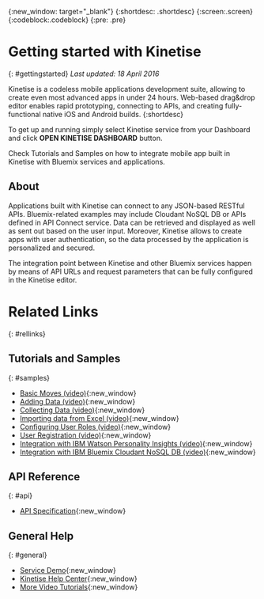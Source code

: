 {:new_window: target="_blank"}
{:shortdesc: .shortdesc}
{:screen:.screen}
{:codeblock:.codeblock}
{:pre: .pre}


# Getting started with Kinetise
{: #gettingstarted}
*Last updated: 18 April 2016*

Kinetise is a codeless mobile applications development suite, allowing to create even most advanced apps in under 24 hours. Web-based drag&drop editor enables rapid prototyping, connecting to APIs, and creating fully-functional native iOS and Android builds.
{:shortdesc}

To get up and running simply select Kinetise service from your Dashboard and click **OPEN KINETISE DASHBOARD** button.

Check Tutorials and Samples on how to integrate mobile app built in Kinetise with Bluemix services and applications.

## About
Applications built with Kinetise can connect to any JSON-based RESTful APIs. Bluemix-related examples may include Cloudant NoSQL DB or APIs defined in API Connect service. Data can be retrieved and displayed as well as sent out based on the user input. Moreover, Kinetise allows to create apps with user authentication, so the data processed by the application is personalized and secured. 

The integration point between Kinetise and other Bluemix services happen by means of API URLs and request parameters that can be fully configured in the Kinetise editor. 
	
# Related Links
{: #rellinks}
## Tutorials and Samples
{: #samples}
* [Basic Moves (video)](https://www.youtube.com/watch?v=6Oz5L2DE7VA){:new_window}
* [Adding Data (video)](https://www.youtube.com/watch?v=faRmRVGwP_k){:new_window}
* [Collecting Data (video)](https://www.youtube.com/watch?v=STkpgC6Wznk){:new_window}
* [Importing data from Excel (video)](https://www.youtube.com/watch?v=baHh2SN_zWk){:new_window}
* [Configuring User Roles (video)](https://www.youtube.com/watch?v=Z7ZDM4BawoE){:new_window}
* [User Registration (video)](https://www.youtube.com/watch?v=zuUNOq9EKtA){:new_window}
* [Integration with IBM Watson Personality Insights (video)](https://www.youtube.com/watch?v=3vr_zNjeypU){:new_window}
* [Integration with IBM Bluemix Cloudant NoSQL DB (video)](https://www.youtube.com/watch?v=k6WfVF2G9Os){:new_window}

## API Reference
{: #api}
* [API Specification](https://helpcenter.kinetise.com/backend-developers){:new_window}

## General Help
{: #general}
* [Service Demo](https://www.youtube.com/watch?v=JiRkEgDSEOE){:new_window}
* [Kinetise Help Center](https://helpcenter.kinetise.com/){:new_window}
* [More Video Tutorials](https://helpcenter.kinetise.com/video-tutorials){:new_window}
